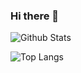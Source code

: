 ### Hi there 👋

![Github Stats](https://github-readme-stats.vercel.app/api?username=page1597&show_icons=true&theme=shadow_blue)

![Top Langs](https://github-readme-stats.vercel.app/api/top-langs/?username=page1597&hide=ruby,cmake,c%2B%2B,swift,c,kotlin,objective%2Dc&layout=compact&theme=shadow_blue)
